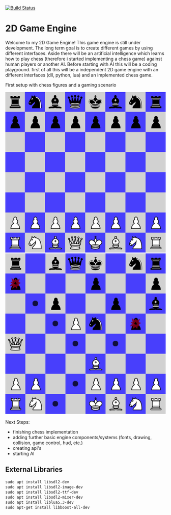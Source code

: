 
[![Build Status](https://dev.azure.com/thomassedlmair/SimpleChess/_apis/build/status/ThoSe1990.SimpleChess?branchName=master)](https://dev.azure.com/thomassedlmair/SimpleChess/_build/latest?definitionId=3&branchName=master)


# 2D Game Engine
  
Welcome to my 2D Game Engine! This game engine is still under development. The long term goal is to create different games by using different interfaces. Aside there will be an artificial intelligence which learns how to play chess (therefore i started implementing a chess game) against human players or another AI. Before starting with AI this will be a coding playground. first of all this will be a independent 2D game engine with an different interfaces (dll, python, lua) and an implemented chess game.
  
First setup with chess figures and a gaming scenario 

![first setup](./screenshots/default_setup.PNG)
![game running](./screenshots/chessgame.PNG)


Next Steps:
- finishing chess implementation
- adding further basic engine components/systems (fonts, drawing, collision, game control, hud, etc.)
- creating api's
- starting AI


## External Libraries

````
sudo apt install libsdl2-dev
sudo apt install libsdl2-image-dev
sudo apt install libsdl2-ttf-dev
sudo apt install libsdl2-mixer-dev
sudo apt install liblua5.3-dev
sudo apt-get install libboost-all-dev
````
